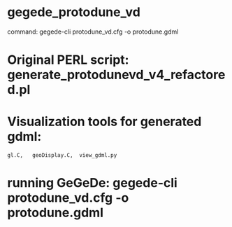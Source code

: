 # gegede_protodune_vd

command: gegede-cli protodune_vd.cfg -o protodune.gdml    

# Original PERL script: generate_protodunevd_v4_refactored.pl

# Visualization tools for generated gdml: 
    gl.C,   geoDisplay.C,  view_gdml.py

# running GeGeDe: gegede-cli protodune_vd.cfg -o protodune.gdml
